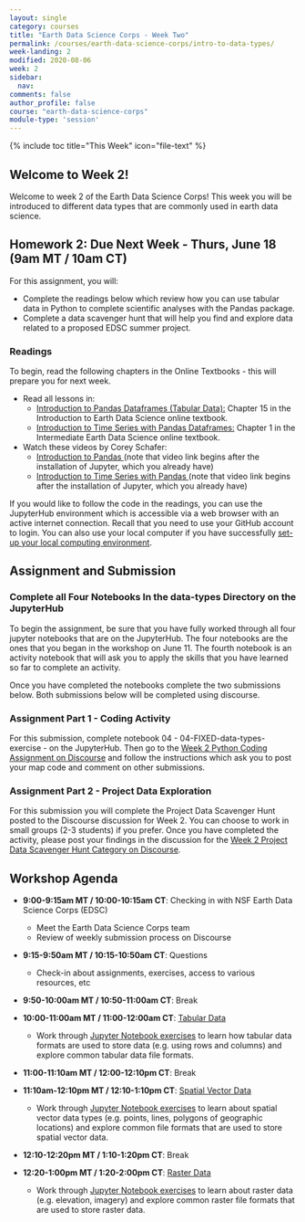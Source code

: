 ```yaml
---
layout: single
category: courses
title: "Earth Data Science Corps - Week Two"
permalink: /courses/earth-data-science-corps/intro-to-data-types/
week-landing: 2
modified: 2020-08-06
week: 2
sidebar:
  nav:
comments: false
author_profile: false
course: "earth-data-science-corps"
module-type: 'session'
---
```

{% include toc title="This Week" icon="file-text" %}

<div class="notice--info" markdown="1">

## <i class="fa fa-ship" aria-hidden="true"></i> Welcome to Week 2! 

Welcome to week 2 of the Earth Data Science Corps! This week you will be introduced to different data types that are commonly used in earth data science. 

</div>

## <i class="fa fa-pencil"></i> Homework 2: Due Next Week - Thurs, June 18 (9am MT / 10am CT)

For this assignment, you will:
* Complete the readings below which review how you can use tabular data in Python to complete scientific analyses with the Pandas package.
* Complete a data scavenger hunt that will help you find and explore data related to a proposed EDSC summer project.  

### Readings

To begin, read the following chapters in the Online Textbooks - this will prepare you for next week.

* Read all lessons in:
    * <a href="{{ site.url }}/courses/intro-to-earth-data-science/scientific-data-structures-python/pandas-dataframes/">Introduction to Pandas Dataframes (Tabular Data):</a> Chapter 15 in the Introduction to Earth Data Science online textbook.  
    * <a href="{{ site.url }}/courses/use-data-open-source-python/use-time-series-data-in-python/date-time-types-in-pandas-python/">Introduction to Time Series with Pandas Dataframes:</a> Chapter 1 in the Intermediate Earth Data Science online textbook. 
* Watch these videos by Corey Schafer:
    * <a href="https://www.youtube.com/watch?v=ZyhVh-qRZPA&feature=youtu.be&t=178">Introduction to Pandas </a> (note that video link begins after the installation of Jupyter, which you already have)
    * <a href="https://www.youtube.com/watch?v=UFuo7EHI8zc">Introduction to Time Series with Pandas </a> (note that video link begins after the installation of Jupyter, which you already have)
    
If you would like to follow the code in the readings, you can use the JupyterHub environment which is accessible via a web browser with an active internet connection. Recall that you need to use your GitHub account to login.  You can also use your local computer if you have successfully <a href="{{ site.url }}/workshops/setup-earth-analytics-python/">set-up your local computing environment</a>. 

## Assignment and Submission
### Complete all Four Notebooks In the data-types Directory on the JupyterHub
To begin the assignment, be sure that you have fully worked through all four jupyter notebooks that are on the JupyterHub. The four notebooks are the ones that you began in the workshop on June 11. The fourth notebook is an activity notebook that will ask you to apply the skills that you have learned so far to complete an activity.

Once you have completed the notebooks complete the two submissions below. Both submissions below will be completed using discourse.

### Assignment Part 1 - Coding Activity
For this submission, complete notebook 04 -  04-FIXED-data-types-exercise - on the JupyterHub. Then go to the <a href="https://earthlab.earthdatascience.org/t/about-the-edsc-week-02-coding-activity-category/106">Week 2 Python Coding Assignment on Discourse</a>  and follow the instructions which ask you to post your map code and comment on other submissions. 

### Assignment Part 2 - Project Data Exploration
For this submission you will complete the Project Data Scavenger Hunt posted to the Discourse discussion for Week 2.  You can choose to work in small groups (2-3 students) if you prefer. Once you have completed the activity, please post your findings in the discussion for the <a href="https://earthlab.earthdatascience.org/t/about-the-edsc-week-02-data-scavenger-hunt-category/88">Week 2 Project Data Scavenger Hunt Category on Discourse</a>.

## <i class="fa fa-book"></i> Workshop Agenda

* **9:00-9:15am MT / 10:00-10:15am CT**: Checking in with NSF Earth Data Science Corps (EDSC)
    * Meet the Earth Data Science Corps team
    * Review of weekly submission process on Discourse

* **9:15-9:50am MT / 10:15-10:50am CT**: Questions
    * Check-in about assignments, exercises, access to various resources, etc

* **9:50-10:00am MT / 10:50-11:00am CT**: Break

* **10:00-11:00am MT / 11:00-12:00am CT**: <a href="{{ site.url }}/courses/intro-to-earth-data-science/file-formats/use-text-files/use-tabular-data/">Tabular Data</a>
    * Work through <a href="{{ site.url }}/courses/intro-to-earth-data-science/file-formats/use-spatial-data/file-formats-exercise/">Jupyter Notebook exercises</a> to learn how tabular data formats are used to store data (e.g. using rows and columns) and explore common tabular data file formats. 

* **11:00-11:10am MT / 12:00-12:10pm CT**: Break

* **11:10am-12:10pm MT / 12:10-1:10pm CT**: <a href="{{ site.url }}/courses/intro-to-earth-data-science/file-formats/use-spatial-data/">Spatial Vector Data</a> 
    * Work through <a href="{{ site.url }}/courses/intro-to-earth-data-science/file-formats/use-spatial-data/file-formats-exercise/">Jupyter Notebook exercises</a> to learn about spatial vector data types (e.g. points, lines, polygons of geographic locations) and explore common file formats that are used to store spatial vector data. 

* **12:10-12:20pm MT / 1:10-1:20pm CT**: Break

* **12:20-1:00pm MT / 1:20-2:00pm CT**: <a href="{{ site.url }}/courses/intro-to-earth-data-science/file-formats/use-spatial-data/use-raster-data/">Raster Data</a>
    * Work through <a href="{{ site.url }}/courses/intro-to-earth-data-science/file-formats/use-spatial-data/file-formats-exercise/">Jupyter Notebook exercises</a> to learn about raster data (e.g. elevation, imagery) and explore common raster file formats that are used to store raster data.

